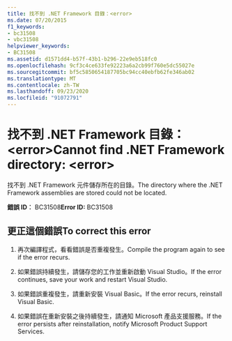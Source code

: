 ```yaml
---
title: 找不到 .NET Framework 目錄：<error>
ms.date: 07/20/2015
f1_keywords:
- bc31508
- vbc31508
helpviewer_keywords:
- BC31508
ms.assetid: d1571dd4-b57f-43b1-b296-22e9eb518fc0
ms.openlocfilehash: 9cf3c4ce633fe92223a6a2cb99f760e5dc55027e
ms.sourcegitcommit: bf5c5850654187705bc94cc40ebfb62fe346ab02
ms.translationtype: MT
ms.contentlocale: zh-TW
ms.lasthandoff: 09/23/2020
ms.locfileid: "91072791"
---
```

# <a name="cannot-find-net-framework-directory-error"></a><span data-ttu-id="3b26c-102">找不到 .NET Framework 目錄：\<error></span><span class="sxs-lookup"><span data-stu-id="3b26c-102">Cannot find .NET Framework directory: \<error></span></span>

<span data-ttu-id="3b26c-103">找不到 .NET Framework 元件儲存所在的目錄。</span><span class="sxs-lookup"><span data-stu-id="3b26c-103">The directory where the .NET Framework assemblies are stored could not be located.</span></span>  
  
 <span data-ttu-id="3b26c-104">**錯誤 ID︰** BC31508</span><span class="sxs-lookup"><span data-stu-id="3b26c-104">**Error ID:** BC31508</span></span>  
  
## <a name="to-correct-this-error"></a><span data-ttu-id="3b26c-105">更正這個錯誤</span><span class="sxs-lookup"><span data-stu-id="3b26c-105">To correct this error</span></span>  
  
1. <span data-ttu-id="3b26c-106">再次編譯程式，看看錯誤是否重複發生。</span><span class="sxs-lookup"><span data-stu-id="3b26c-106">Compile the program again to see if the error recurs.</span></span>  
  
2. <span data-ttu-id="3b26c-107">如果錯誤持續發生，請儲存您的工作並重新啟動 Visual Studio。</span><span class="sxs-lookup"><span data-stu-id="3b26c-107">If the error continues, save your work and restart Visual Studio.</span></span>  
  
3. <span data-ttu-id="3b26c-108">如果錯誤重複發生，請重新安裝 Visual Basic。</span><span class="sxs-lookup"><span data-stu-id="3b26c-108">If the error recurs, reinstall Visual Basic.</span></span>  
  
4. <span data-ttu-id="3b26c-109">如果錯誤在重新安裝之後持續發生，請通知 Microsoft 產品支援服務。</span><span class="sxs-lookup"><span data-stu-id="3b26c-109">If the error persists after reinstallation, notify Microsoft Product Support Services.</span></span>  
